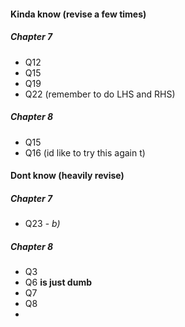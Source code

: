 #### Kinda know (revise a few times)
##### Chapter 7
- Q12
- Q15
- Q19
- Q22 (remember to do LHS and RHS)

##### Chapter 8
- Q15
- Q16 (id like to try this again t)




#### Dont know (heavily revise)

##### Chapter 7
- Q23 - *b)*

##### Chapter 8
- Q3
- Q6 **is just dumb** 
- Q7
- Q8
- 





